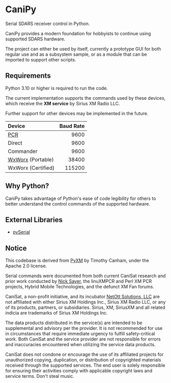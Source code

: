 # CaniPy
Serial SDARS receiver control in Python.

CaniPy provides a modern foundation for hobbyists to continue using supported SDARS hardware.

The project can either be used by itself, currently a prototype GUI for both regular use and as a subsystem sample, or as a module that can be imported to support other scripts.

## Requirements
Python 3.10 or higher is required to run the code.

The current implementation supports the commands used by these devices, which receive the **XM service** by Sirius XM Radio LLC.

Further support for other devices may be implemented in the future.

| Device | Baud Rate |
| :- | -: |
| [PCR](https://en.wikipedia.org/wiki/XM_PCR) | 9600 |
| Direct | 9600 |
| Commander | 9600 |
| [WxWorx](https://www.wxworx.com/) (Portable) | 38400 |
| WxWorx (Certified) | 115200 |

## Why Python?
CaniPy takes advantage of Python's ease of code legibility for others to better understand the control commands of the supported hardware.

## External Libraries
* [pySerial](https://pypi.org/project/pyserial/)

## Notice
This codebase is derived from [PyXM](https://github.com/timcanham/PyXM) by Timothy Canham, under the Apache 2.0 license.

Serial commands were documented from both current CaniSat research and prior work conducted by [Nick Sayer](https://sourceforge.net/u/nsayer/profile/), the linuXMPCR and Perl XM PCR projects, Hybrid Mobile Technologies, and the defunct XM Fan forums.

CaniSat, a non-profit initiative, and its incubator [NetOtt Solutions, LLC](https://netott.com/) are not affiliated with either Sirius XM Holdings Inc., Sirius XM Radio LLC, or any of its products, partners, or subsidiaries. Sirius, XM, SiriusXM and all related indicia are trademarks of Sirius XM Holdings Inc.

The data products distributed in the service(s) are intended to be supplemental and advisory per the provider. It is not recommended for use in circumstances that require immediate urgency to fulfill safety-critical work. Both CaniSat and the service provider are not responsible for errors and inaccuracies encountered when utilizing the service data products.

CaniSat does not condone or encourage the use of its affiliated projects for unauthorized copying, duplication, or distribution of copyrighted materials received through the supported services. The end user is solely responsible for ensuring their activities comply with applicable copyright laws and service terms. Don't steal music.
